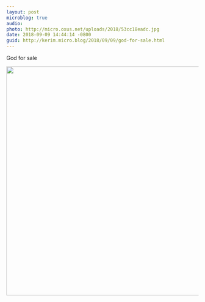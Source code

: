 ```yaml
---
layout: post
microblog: true
audio: 
photo: http://micro.oxus.net/uploads/2018/53cc18eadc.jpg
date: 2018-09-09 14:44:14 -0800
guid: http://kerim.micro.blog/2018/09/09/god-for-sale.html
---
```

God for sale

<img src="http://micro.oxus.net/uploads/2018/53cc18eadc.jpg" width="600" height="598" />
